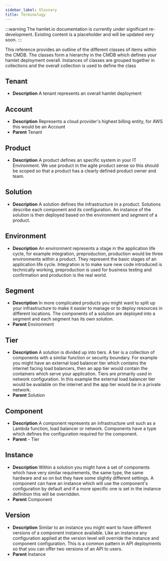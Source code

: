 ```yaml
---
sidebar_label: Glossary
title: Terminology
---
```

:::warning
The hamlet.io documentation is currently under significant re-development. Existing content is a placeholder and will be updated very soon.
:::


This reference provides an outline of the different classes of items within the CMDB. The classes form a hierarchy in the CMDB which defines your  hamlet  deployment overall. Instances of classes are grouped together in collections and the overall collection is used to define the class

## Tenant

- **Description**
    A tenant represents an overall  hamlet  deployment

## Account

- **Description**
    Represents a cloud provider's highest billing entity, for AWS this would be an Account
- **Parent** Tenant

## Product

- **Description**
     A product defines an specific system in your IT Environment. We use product in the agile product sense so this should be scoped so that a product has a clearly defined product owner and team.

## Solution

- **Description**
    A solution defines the infrastructure in a product. Solutions describe each component and its configuration. An instance of the solution is then deployed based on the environment and segment of a product.

## Environment

- **Description**
    An environment represents a stage in the application life cycle, for example integration, preproduction, production would be three environments within a product. They represent the basic stages of an application life cycle. Integration is to make sure new code introduced is technically working, preproduction is used for business testing and confirmation and production is the real world.

## Segment

- **Description**
    In more complicated products you might want to split up your infrastructure to make it easier to manage or to deploy resources in different locations. The components of a solution are deployed into a segment and each segment has its own solution.
- **Parent** Environment

## Tier

- **Description**
    A solution is divided up into tiers. A tier is a collection of components with a similar function or security boundary. For example you might have an external load balancer tier which contains the internet facing load balancers, then an app tier would contain the containers which serve your application. Tiers are primarily used in network configuration. In this example the external load balancer tier would be available on the internet and the app tier would be in a private network.
- **Parent** Solution

## Component

- **Description**
    A component represents an infrastructure unit such as a Lambda function, load balancer or network. Components have a type which defines the configuration required for the component.
- **Parent** - Tier

## Instance

- **Description**
    Within a solution you might have a set of components which have very similar requirements, the same type, the same hardware and so on but they have some slightly different settings. A component can have an instance which will use the component's configuration by default and if a more specific one is set in the instance definition this will be overridden.
- **Parent** Component

## Version

- **Description**
    Similar to an instance you might want to have different versions of a component instance available. Like an instance any configuration applied at the version level will override the instance and component configuration. This is a common pattern in API deployments so that you can offer two versions of an API to users.
- **Parent** Instance
